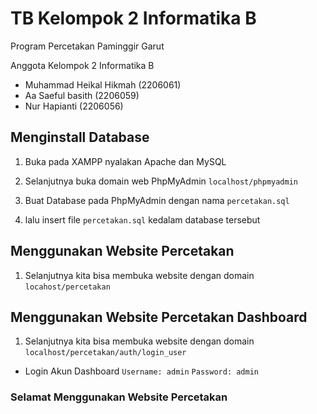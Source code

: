 # TB Kelompok 2 Informatika B

Program Percetakan Paminggir Garut

Anggota Kelompok 2 Informatika B
- Muhammad Heikal Hikmah (2206061)
- Aa Saeful basith (2206059)
- Nur Hapianti (2206056)

## Menginstall Database
1. Buka pada XAMPP nyalakan Apache dan MySQL

2. Selanjutnya buka domain web PhpMyAdmin ``localhost/phpmyadmin``


3. Buat Database pada PhpMyAdmin dengan nama ``percetakan.sql``

4. lalu insert file ``percetakan.sql`` kedalam database tersebut
## Menggunakan Website Percetakan
1. Selanjutnya kita bisa membuka website dengan domain
``locahost/percetakan``

## Menggunakan Website Percetakan Dashboard
1. Selanjutnya kita bisa membuka website dengan domain
``localhost/percetakan/auth/login_user``

- Login Akun Dashboard
``Username: admin``
``Password: admin``

### Selamat Menggunakan Website Percetakan
